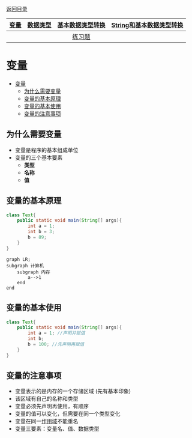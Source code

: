 <meta name="viewport" content="width=device-width, initial-scale=1.0, viewport-fit=cover">

[返回目录](Home.md)

|[**变量**](变量.md)|[数据类型](数据类型.md)|[基本数据类型转换](基本数据类型转换.md)|[String和基本数据类型转换](String和基本数据类型转换.md)|
|:-:|:-:|:-:|:-:|
|||[练习题](练习题-数据类型转换.md)||


# 变量

- [变量](#变量)
	- [为什么需要变量](#为什么需要变量)
	- [变量的基本原理](#变量的基本原理)
	- [变量的基本使用](#变量的基本使用)
	- [变量的注意事项](#变量的注意事项)


## 为什么需要变量
- 变量是程序的基本组成单位 
- 变量的三个基本要素 
	- **类型**
	- **名称**
	- **值**

## 变量的基本原理
```java
class Text{
	public static void main(String[] args){
		int a = 1;
		int b = 3;
		b = 89;
	}
}
```
```mermaid
graph LR;
subgraph 计算机
	subgraph 内存
		a-->1
	end
end
```

## 变量的基本使用

```java
class Text{
	public static void main(String[] args){
		int a = 1; //声明并赋值
		int b;
		b = 100; //先声明再赋值
	}
}
```

## 变量的注意事项
- 变量表示的是内存的一个存储区域 (先有基本印象)
- 该区域有自己的名称和类型
- 变量必须先声明再使用，有顺序
- 变量的值可以变化，但需要在同一个类型变化
- 变量在同一[作用域](作用域.md)不能重名
- 变量三要素：变量名、值、数据类型





